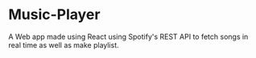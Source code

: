 # Music-Player

A Web app made using React using Spotify's REST API to fetch songs in real time as well as make playlist.
